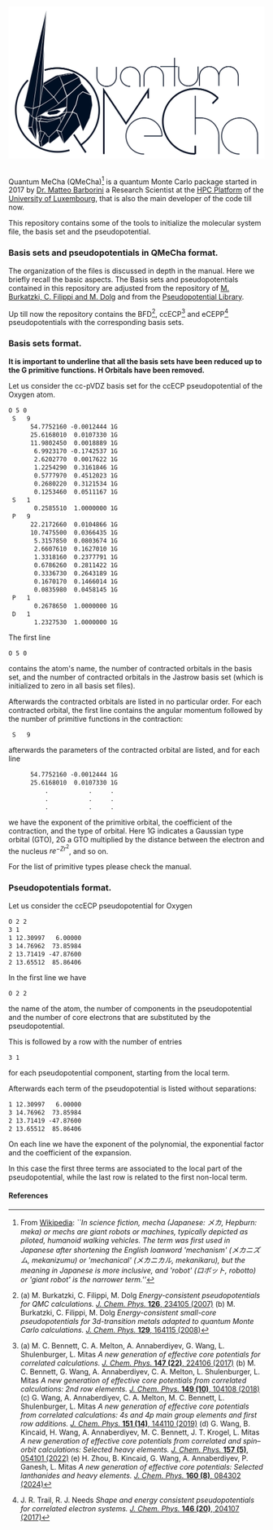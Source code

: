 
<img src="logo_extended.png" >

\
Quantum MeCha (QMeCha)[^a] is a quantum Monte Carlo package started in 2017 by [Dr. Matteo Barborini](https://www.uni.lu/fstm-en/people/matteo-barborini/) a Research Scientist at the [HPC Platform](https://www.uni.lu/research-en/core-facilities/hpc/) of the [University of Luxembourg](https://www.uni.lu), that is also the main developer of the code till now.

This repository contains some of the tools to initialize the molecular system file, the basis set and the pseudopotential.

[^a]: From [Wikipedia](https://en.wikipedia.org/wiki/Mecha): *``In science fiction, mecha (Japanese: メカ, Hepburn: meka) or mechs are giant robots or machines, typically depicted as piloted, humanoid walking vehicles. The term was first used in Japanese after shortening the English loanword 'mechanism' (メカニズム, mekanizumu) or 'mechanical' (メカニカル, mekanikaru), but the meaning in Japanese is more inclusive, and 'robot' (ロボット, robotto) or 'giant robot' is the narrower term.''* 

### Basis sets and pseudopotentials in QMeCha format.

The organization of the files is discussed in depth in the manual. Here we briefly recall the basic aspects.
The Basis sets and pseudopotentials contained in this repository are adjusted from the repository of [M. Burkatzki, C. Filippi and M. Dolg](http://burkatzki.com/pseudos/index.2.html) and from the [Pseudopotential Library](https://pseudopotentiallibrary.org/).

Up till now the repository contains the BFD[^1], ccECP[^2] and eCEPP[^3] pseudopotentials with the corresponding basis sets.

### Basis sets format.

**It is important to underline that all the basis sets have been reduced up to the G primitive functions. H Orbitals have been removed.**

Let us consider the cc-pVDZ basis set for the ccECP pseudopotential of the Oxygen atom.
```
O 5 0
 S   9
      54.7752160 -0.0012444 1G
      25.6168010  0.0107330 1G
      11.9802450  0.0018889 1G
       6.9923170 -0.1742537 1G
       2.6202770  0.0017622 1G
       1.2254290  0.3161846 1G
       0.5777970  0.4512023 1G
       0.2680220  0.3121534 1G
       0.1253460  0.0511167 1G
 S   1
       0.2585510  1.0000000 1G
 P   9
      22.2172660  0.0104866 1G
      10.7475500  0.0366435 1G
       5.3157850  0.0803674 1G
       2.6607610  0.1627010 1G
       1.3318160  0.2377791 1G
       0.6786260  0.2811422 1G
       0.3336730  0.2643189 1G
       0.1670170  0.1466014 1G
       0.0835980  0.0458145 1G
 P   1
       0.2678650  1.0000000 1G
 D   1
       1.2327530  1.0000000 1G
```
The first line

```
O 5 0
```
contains the atom's name, the number of contracted orbitals in the basis set, and the number of contracted orbitals in the Jastrow basis set (which is initialized to zero in all basis set files).

Afterwards the contracted orbitals are listed in no particular order.
For each contracted orbital, the first line contains the angular momentum followed by the number of primitive functions in the contraction:
```
 S   9
```
afterwards the parameters of the contracted orbital are listed, and for each line
```
      54.7752160 -0.0012444 1G
      25.6168010  0.0107330 1G
          .           .     .
          .           .     .
          .           .     .
```
we have the exponent of the primitive orbital, the coefficient of the contraction, and the type of orbital. 
Here 1G indicates a Gaussian type orbital (GTO), 2G a GTO multiplied by the distance between the electron and the nucleus $re^{-Zr^2}$, and so on.

For the list of primitive types please check the manual.


### Pseudopotentials format.

Let us consider the ccECP pseudopotential for Oxygen
```
O 2 2
3 1
1 12.30997   6.00000
3 14.76962  73.85984
2 13.71419 -47.87600
2 13.65512  85.86406
```
In the first line we have
```
O 2 2
```
the name of the atom, the number of components in the pseudopotential and the number of core electrons that are substituted by the pseudopotential.

This is followed by a row with the number of entries
```
3 1
```
for each pseudopotential component, starting from the local term. 

Afterwards each term of the pseudopotential is listed without separations:
```
1 12.30997   6.00000
3 14.76962  73.85984
2 13.71419 -47.87600
2 13.65512  85.86406
```
On each line we have the exponent of the polynomial, the exponential factor and the coefficient of the expansion.

In this case the first three terms are associated to the local part of the pseudopotential, while the last row is related to the first non-local term.

#### References

[^1]: (a) M. Burkatzki, C. Filippi, M. Dolg *Energy-consistent pseudopotentials for QMC calculations.* [*J. Chem. Phys.* **126**, 234105 (2007)](https://doi.org/10.1063/1.2741534) (b) M. Burkatzki, C. Filippi, M. Dolg *Energy-consistent small-core pseudopotentials for 3d-transition metals adapted to quantum Monte Carlo calculations.* [*J. Chem. Phys.* **129**, 164115 (2008)](https://doi.org/10.1063/1.2987872) 

[^2]: (a) M. C. Bennett, C. A. Melton, A. Annaberdiyev, G. Wang, L. Shulenburger, L. Mitas *A new generation of effective core potentials for correlated calculations.* [*J. Chem. Phys.* **147 (22)**, 224106 (2017)](https://doi.org/10.1063/1.4995643) (b) M. C. Bennett, G. Wang, A. Annaberdiyev, C. A. Melton, L. Shulenburger, L. Mitas *A new generation of effective core potentials from correlated calculations: 2nd row elements.* [*J. Chem. Phys.* **149 (10)**, 104108 (2018)](https://doi.org/10.1063/1.5038135) (c) G. Wang, A. Annaberdiyev, C. A. Melton, M. C. Bennett, L. Shulenburger, L. Mitas *A new generation of effective core potentials from correlated calculations: 4s and 4p main group elements and first row additions.* [*J. Chem. Phys.* **151 (14)**, 144110 (2019)](https://doi.org/10.1063/1.5121006) (d) G. Wang, B. Kincaid, H. Wang, A. Annaberdiyev, M. C. Bennett, J. T. Krogel, L. Mitas *A new generation of effective core potentials from correlated and spin–orbit calculations: Selected heavy elements.* [*J. Chem. Phys.* **157 (5)**, 054101 (2022)](https://doi.org/10.1063/5.0087300) (e) H. Zhou, B. Kincaid, G. Wang, A. Annaberdiyev, P. Ganesh, L. Mitas *A new generation of effective core potentials: Selected lanthanides and heavy elements.* [*J. Chem. Phys.* **160 (8)**, 084302 (2024)](https://doi.org/10.1063/5.0180057)

[^3]: J. R. Trail, R. J. Needs *Shape and energy consistent pseudopotentials for correlated electron systems.* [*J. Chem. Phys.* **146 (20)**, 204107 (2017)](https://doi.org/10.1063/1.4984046)

